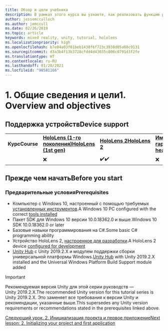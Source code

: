 ```yaml
---
title: Обзор и цели учебника
description: В рамках этого курса вы узнаете, как реализовать функцию распознавания лиц Azure в приложении смешанной реальности.
author: jessemcculloch
ms.author: jemccull
ms.date: 02/26/2019
ms.topic: article
keywords: mixed reality, unity, tutorial, hololens
ms.localizationpriority: high
ms.openlocfilehash: b7e04a03f01beb1438f6f723c3938d05a60c9131
ms.sourcegitcommit: d3a3b4f13b3728cfdd4d43035c806c0791d3f2fe
ms.translationtype: HT
ms.contentlocale: ru-RU
ms.lasthandoff: 01/20/2021
ms.locfileid: "98581166"
---
```

# <a name="1-overview-and-objectives"></a><span data-ttu-id="cef57-104">1. Общие сведения и цели</span><span class="sxs-lookup"><span data-stu-id="cef57-104">1. Overview and objectives</span></span>

## <a name="device-support"></a><span data-ttu-id="cef57-105">Поддержка устройств</span><span class="sxs-lookup"><span data-stu-id="cef57-105">Device support</span></span>

<table>
    <colgroup>
    <col width="25%" />
    <col width="25%" />
    <col width="25%" />
    <col width="25%" />
    </colgroup>
    <tr>
        <td><span data-ttu-id="cef57-106"><strong>Курс</strong></span><span class="sxs-lookup"><span data-stu-id="cef57-106"><strong>Course</strong></span></span></td>
        <td><span data-ttu-id="cef57-107"><a href="/hololens/hololens1-hardware"><strong>HoloLens (1-го поколения)</strong></a></span><span class="sxs-lookup"><span data-stu-id="cef57-107"><a href="/hololens/hololens1-hardware"><strong>HoloLens (1st gen)</strong></a></span></span></td>
        <td><span data-ttu-id="cef57-108"><a href="https://www.microsoft.com//hololens/hardware"><strong>HoloLens 2</strong></a></span><span class="sxs-lookup"><span data-stu-id="cef57-108"><a href="https://www.microsoft.com//hololens/hardware"><strong>HoloLens 2</strong></a></span></span></td>
        <td><span data-ttu-id="cef57-109"><a href="../../../discover/immersive-headset-hardware-details.md"><strong>Иммерсивные гарнитуры</strong></a></span><span class="sxs-lookup"><span data-stu-id="cef57-109"><a href="../../../discover/immersive-headset-hardware-details.md"><strong>Immersive headsets</strong></a></span></span></td>
    </tr>
     <tr>
        <td></td>
        <td>❌</td>
        <td><span data-ttu-id="cef57-110">✔️</span><span class="sxs-lookup"><span data-stu-id="cef57-110">✔️</span></span></td>
        <td>❌</td>
    </tr>
</table>

## <a name="before-you-start"></a><span data-ttu-id="cef57-111">Прежде чем начать</span><span class="sxs-lookup"><span data-stu-id="cef57-111">Before you start</span></span>

### <a name="prerequisites"></a><span data-ttu-id="cef57-112">Предварительные условия</span><span class="sxs-lookup"><span data-stu-id="cef57-112">Prerequisites</span></span>

* <span data-ttu-id="cef57-113">Компьютер с Windows 10, настроенный с помощью требуемых [установленных инструментов](../../install-the-tools.md).</span><span class="sxs-lookup"><span data-stu-id="cef57-113">A Windows 10 PC configured with the correct [tools installed](../../install-the-tools.md)</span></span>
* <span data-ttu-id="cef57-114">Пакет SDK для Windows 10 версии 10.0.18362.0 и выше.</span><span class="sxs-lookup"><span data-stu-id="cef57-114">Windows 10 SDK 10.0.18362.0 or later</span></span>
* <span data-ttu-id="cef57-115">Базовые навыки программирования на C#.</span><span class="sxs-lookup"><span data-stu-id="cef57-115">Some basic C# programming ability</span></span>
* <span data-ttu-id="cef57-116">Устройство HoloLens 2, [настроенное для разработки](../../platform-capabilities-and-apis/using-visual-studio.md#enabling-developer-mode).</span><span class="sxs-lookup"><span data-stu-id="cef57-116">A HoloLens 2 device [configured for development](../../platform-capabilities-and-apis/using-visual-studio.md#enabling-developer-mode)</span></span>
* <span data-ttu-id="cef57-117"><a href="https://docs.unity3d.com/Manual/GettingStartedInstallingHub.html" target="_blank">Unity Hub</a> с Unity 2019.2.X и модулем поддержки сборки универсальной платформы Windows.</span><span class="sxs-lookup"><span data-stu-id="cef57-117"><a href="https://docs.unity3d.com/Manual/GettingStartedInstallingHub.html" target="_blank">Unity Hub</a> with Unity 2019.2.X installed and the Universal Windows Platform Build Support module added</span></span>

> [!IMPORTANT]
> <span data-ttu-id="cef57-118">Рекомендуемая версия Unity для этой серии руководств — Unity 2019.2.X.</span><span class="sxs-lookup"><span data-stu-id="cef57-118">The recommended Unity version for this tutorial series is Unity 2019.2.X.</span></span> <span data-ttu-id="cef57-119">Это заменяет все требования к версии Unity и рекомендации, указанные выше.</span><span class="sxs-lookup"><span data-stu-id="cef57-119">This supersedes any Unity version requirements or recommendations stated in the prerequisites linked above.</span></span>

[<span data-ttu-id="cef57-120">Следующий урок. 2. Инициализация проекта и первое приложение</span><span class="sxs-lookup"><span data-stu-id="cef57-120">Next lesson: 2. Initializing your project and first application</span></span>](./mr-learning-base-02.md)